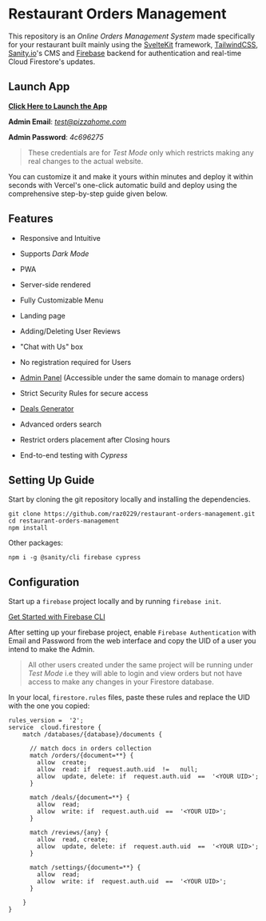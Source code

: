 # Restaurant Orders Management

This repository is an *Online Orders Management System* made specifically for your restaurant built mainly using the [SvelteKit](https://kit.svelte.dev/) framework, [TailwindCSS](https://tailwindcss.com/), [Sanity.io](https://www.sanity.io/)'s CMS and [Firebase](https://firebase.google.com) backend for authentication and real-time Cloud Firestore's updates.

## Launch App

**[Click Here to Launch the App](https://pizzahome.vercel.app)**

  

**Admin Email**: *test@pizzahome.com*

  

**Admin Password**: _4c696275_

> These credentials are for *Test Mode* only which restricts making any real changes to the actual website.

  

You can customize it and make it yours within minutes and deploy it within seconds with Vercel's one-click automatic build and deploy using the comprehensive step-by-step guide given below.

  

## Features

  

- Responsive and Intuitive

- Supports *Dark Mode*

- PWA

- Server-side rendered

- Fully Customizable Menu

- Landing page

- Adding/Deleting User Reviews

- "Chat with Us" box

- No registration required for Users

- [Admin Panel](https://pizzahome.vercel.app/admin) (Accessible under the same domain to manage orders)

- Strict Security Rules for secure access

- [Deals Generator](https://pizzahome.vercel.app/admin/dashboard/deals)

- Advanced orders search

- Restrict orders placement after Closing hours

- End-to-end testing with _Cypress_

## Setting Up Guide

Start by cloning the git repository locally and installing the dependencies.

  

	git clone https://github.com/raz0229/restaurant-orders-management.git
	cd restaurant-orders-management
	npm install
	
Other packages:

    npm i -g @sanity/cli firebase cypress
## Configuration

Start up a ``firebase`` project locally and by running ``firebase init``.

[Get Started with Firebase CLI](https://firebase.google.com/docs/cli)

After setting up your firebase project, enable ``Firebase Authentication`` with Email and Password from the web interface and copy the UID of a user you intend to make the Admin.
> All other users created under the same project will be running under *Test Mode* i.e they will able to login and view orders but not have access to make any changes in your Firestore database.

In your local, `firestore.rules` files, paste these rules and replace the UID with the one you copied:

    rules_version =  '2';
	service  cloud.firestore {
		match /databases/{database}/documents {

		  // match docs in orders collection
		  match /orders/{document=**} {
			allow  create;
			allow  read: if  request.auth.uid  !=  	null;
			allow  update, delete: if  request.auth.uid  ==  '<YOUR UID>';
		  }
		  
		  match /deals/{document=**} {
			allow  read;
			allow  write: if  request.auth.uid  ==  '<YOUR UID>';
		  }
		
		  match /reviews/{any} {
			allow  read, create;
			allow  update, delete: if  request.auth.uid  ==  '<YOUR UID>';
		  }
		  
		  match /settings/{document=**} {
			allow  read;
			allow  write: if  request.auth.uid  ==  '<YOUR UID>';
		  }

		}
	}
